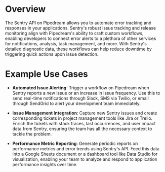 # Overview

The Sentry API on Pipedream allows you to automate error tracking and responses in your applications. Sentry's robust issue tracking and release monitoring align with Pipedream's ability to craft custom workflows, enabling developers to connect error alerts to a plethora of other services for notifications, analysis, task management, and more. With Sentry's detailed diagnostic data, these workflows can help reduce downtime by triggering quick actions upon issue detection.

# Example Use Cases

- **Automated Issue Alerting**: Trigger a workflow on Pipedream when Sentry reports a new issue or an increase in issue frequency. Use this to send real-time notifications through Slack, SMS via Twilio, or email through SendGrid to alert your development team immediately.

- **Issue Management Integration**: Capture new Sentry issues and create corresponding tickets in project management tools like Jira or Trello. Enrich the tickets with stack traces, last occurrences, and user impact data from Sentry, ensuring the team has all the necessary context to tackle the problem.

- **Performance Metric Reporting**: Generate periodic reports on performance metrics and error trends using Sentry's API. Feed this data into a Google Sheets document or a dashboard tool like Data Studio for visualization, enabling your team to analyze and respond to application performance insights over time.
